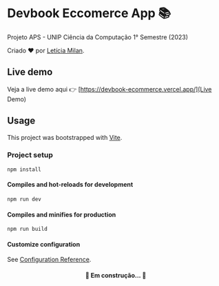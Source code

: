 # Devbook Eccomerce App 📚

Projeto APS - UNIP Ciência da Computação 1° Semestre (2023)

Criado ❤️ por [Letícia Milan](https://github.com/LeticiaMilan).

## Live demo

Veja a live demo aqui 👉️ [https://devbook-ecommerce.vercel.app/](Live Demo)

## Usage

This project was bootstrapped with [Vite](https://vitejs.dev/).

### Project setup
```
npm install
```

#### Compiles and hot-reloads for development
```
npm run dev
```

#### Compiles and minifies for production
```
npm run build
```

#### Customize configuration
See [Configuration Reference](https://vitejs.dev/guide/).


<h4 align="center"> 
	🚧  Em construção...  🚧
</h4>

